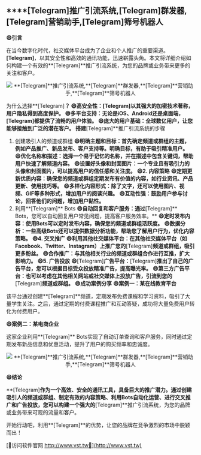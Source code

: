 ## ****[Telegram]**推广引流系统,**[Telegram]**群发器,**[Telegram]**营销助手,**[Telegram]**筛号机器人**
**😄引言**

在当今数字化时代，社交媒体平台成为了企业和个人推广的重要渠道。**[Telegram]**，以其安全性和高效的通讯功能，迅速崭露头角。本文将详细介绍如何构建一个有效的**[Telegram]**推广引流系统，为您的品牌或业务带来更多的关注和客户。

 <center><img src="https://vst.tw/MP4/tuiguang/png/5.png" alt="**[Telegram]**推广引流系统,**[Telegram]**群发器,**[Telegram]**营销助手,**[Telegram]**筛号机器人"></center>

为什么选择**[Telegram]**？
**😄高安全性：**[Telegram]**以其强大的加密技术著称，用户隐私得到高度保护。**
**😄多平台支持：无论是iOS、Android还是桌面端，**[Telegram]**都提供了流畅的用户体验。**
**😄庞大的用户基础：全球数亿用户，让您能够接触到广泛的潜在客户。**
搭建**[Telegram]**推广引流系统的步骤
1. 创建吸引人的频道或群组
**😄明确主题和目标：首先确定频道或群组的主题，例如产品推广、新品发布、客户支持等。明确目标，有助于吸引精准用户。**
**😄优化名称和描述：选择一个易于记忆的名称，并在描述中包含关键词，帮助用户快速了解频道内容。**
**😄设置好头像和封面图片：一个专业且有吸引力的头像和封面图片，可以提高用户的信任感和关注度。**
**😄2. 内容策略**
**😄定期更新优质内容：确保您的频道或群组定期发布有价值的内容，如行业资讯、产品更新、使用技巧等。**
**😄多样化内容形式：除了文字，还可以使用图片、视频、GIF等多种形式，增加用户的阅读兴趣。**
**😄互动性强：鼓励用户参与讨论，回答他们的问题，增加用户黏性。**
3. 利用**[Telegram]** Bots
**😄自动回复和客户服务：通过**[Telegram]** Bots，您可以自动回复用户常见问题，提高客户服务效率。**
**😄定时发布内容：使用Bots可以定时发布内容，确保您的频道或群组活跃度。**
**😄数据分析：一些高级Bots还可以提供数据分析功能，帮助您了解用户行为，优化内容策略。**
**😄4. 交叉推广**
**😄利用其他社交媒体平台：在其他社交媒体平台（如Facebook、Twitter、Instagram）上推广您的**[Telegram]**频道或群组，吸引更多粉丝。**
**😄合作推广：与其他相关行业的频道或群组合作进行互推，扩大影响力。**
**😄5. 广告投放**
**😄**[Telegram]**广告平台：**[Telegram]**推出了自己的广告平台，您可以根据目标受众投放精准广告，提高曝光率。**
**😄第三方广告平台：也可以考虑在其他相关网站或社交媒体上投放广告，引流到您的**[Telegram]**频道或群组。**
**😄成功案例分享**
**😄案例一：某在线教育平台**

该平台通过创建**[Telegram]**频道，定期发布免费课程和学习资料，吸引了大量学生关注。之后，通过定期的付费课程推广和互动答疑，成功将大量免费用户转化为付费用户。

**😄案例二：某电商企业**

这家企业利用**[Telegram]** Bots实现了自动订单查询和客户服务，同时通过定期发布新品信息和优惠活动，提升了用户的购买频率和忠诚度。

 <center><img src="https://vst.tw/MP4/tuiguang/png/6.png" alt="**[Telegram]**推广引流系统,**[Telegram]**群发器,**[Telegram]**营销助手,**[Telegram]**筛号机器人"></center>

**😄结论**

**[Telegram]**作为一个高效、安全的通讯工具，具备巨大的推广潜力。通过创建吸引人的频道或群组、制定有效的内容策略、利用Bots自动化运营、进行交叉推广和广告投放，您可以构建一个强大的**[Telegram]**推广引流系统，为您的品牌或业务带来可观的流量和客户。

开始行动吧，利用**[Telegram]**的优势，让您的品牌在竞争激烈的市场中脱颖而出！


[👻访问软件官网 http://www.vst.tw👻](http://www.vst.tw)
